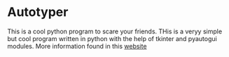 # Autotyper
 This is a cool python program to scare your friends. THis is a veryy simple but cool program written in python with the help of tkinter and pyautogui modules. More information found in this [website](https://suryasportfolio.netlify.app/)
